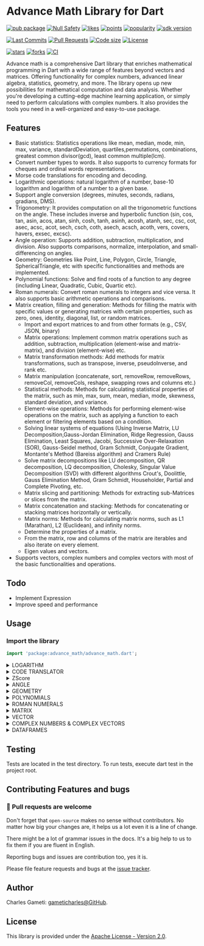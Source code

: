 # Advance Math Library for Dart

[![pub package](https://img.shields.io/pub/v/advance_math.svg?logo=dart&logoColor=00b9fc)](https://pub.dartlang.org/packages/advance_math)
[![Null Safety](https://img.shields.io/badge/null-safety-brightgreen)](https://dart.dev/null-safety)
[![likes](https://img.shields.io/pub/likes/advance_math)](https://pub.dartlang.org/packages/advance_math/score)
[![points](https://img.shields.io/pub/points/advance_math)](https://pub.dartlang.org/packages/advance_math/score)
[![popularity](https://img.shields.io/pub/popularity/advance_math)](https://pub.dartlang.org/packages/advance_math/score)
[![sdk version](https://badgen.net/pub/sdk-version/advance_math)](https://pub.dartlang.org/packages/advance_math)

[![Last Commits](https://img.shields.io/github/last-commit/gameticharles/advance_math?ogo=github&logoColor=white)](https://github.com/gameticharles/advance_math/commits/master)
[![Pull Requests](https://img.shields.io/github/issues-pr/gameticharles/advance_math?ogo=github&logoColor=white)](https://github.com/gameticharles/advance_math/pulls)
[![Code size](https://img.shields.io/github/languages/code-size/gameticharles/advance_math?ogo=github&logoColor=white)](https://github.com/gameticharles/advance_math)
[![License](https://img.shields.io/github/license/gameticharles/advance_math?ogo=github&logoColor=white)](https://github.com/gameticharles/advance_math/blob/main/LICENSE)

[![stars](https://img.shields.io/github/stars/gameticharles/advance_math)](https://github.com/gameticharles/advance_math/stargazers)
[![forks](https://img.shields.io/github/forks/gameticharles/advance_math)](https://github.com/gameticharles/advance_math/network/members)
[![CI](https://img.shields.io/github/workflow/status/gameticharles/advance_math/Dart%20CI/master?logo=github-actions&logoColor=white)](https://github.com/gameticharles/matrix/actions)

Advance math is a comprehensive Dart library that enriches mathematical programming in Dart with a wide range of features beyond vectors and matrices. Offering functionality for complex numbers, advanced linear algebra, statistics, geometry, and more. The library opens up new possibilities for mathematical computation and data analysis. Whether you're developing a cutting-edge machine learning application, or simply need to perform calculations with complex numbers. It also provides the tools you need in a well-organized and easy-to-use package.

## Features

- Basic statistics: Statistics operations like mean, median, mode, min, max, variance, standardDeviation, quartiles,permutations, combinations, greatest common divisor(gcd), least common multiple(lcm).
- Convert number types to words. It also supports to currency formats for cheques and ordinal words representations.
- Morse code translations for encoding and decoding.
- Logarithmic operations: natural logarithm of a number, base-10 logarithm and logarithm of a number to a given base.
- Support angle conversion (degrees, minutes, seconds, radians, gradians, DMS).
- Trigonometry: It provides computation on all the trigonometric functions on the angle. These includes inverse and hyperbolic function (sin, cos, tan, asin, acos, atan, sinh, cosh, tanh, asinh, acosh, atanh, sec, csc, cot, asec, acsc, acot, sech, csch, coth, asech, acsch, acoth, vers, covers, havers, exsec, excsc).
- Angle operation: Supports addition, subtraction, multiplication, and division. Also supports comparisons, normalize, interpolation, and small-differencing on angles.
- Geometry: Geometries like Point, Line, Polygon, Circle, Triangle, SphericalTriangle, etc with specific functionalities and methods are implemented.
- Polynomial functions: Solve and find roots of a function to any degree (including Linear, Quadratic, Cubic, Quartic etc).
- Roman numerals: Convert roman numerals to integers and vice versa. It also supports basic arithmetic operations and comparisons.
- Matrix creation, filling and generation: Methods for filling the matrix with specific values or generating matrices with certain properties, such as zero, ones, identity, diagonal, list, or random matrices.
    - Import and export matrices to and from other formats (e.g., CSV, JSON, binary)
    - Matrix operations: Implement common matrix operations such as addition, subtraction, multiplication (element-wise and matrix-matrix), and division (element-wise) etc.
    - Matrix transformation methods: Add methods for matrix transformations, such as transpose, inverse, pseudoInverse, and rank etc.
    - Matrix manipulation (concatenate, sort, removeRow, removeRows, removeCol, removeCols, reshape, swapping rows and columns etc.)
    - Statistical methods: Methods for calculating statistical properties of the matrix, such as min, max, sum, mean, median, mode, skewness, standard deviation, and variance.
    - Element-wise operations: Methods for performing element-wise operations on the matrix, such as applying a function to each element or filtering elements based on a condition.
    - Solving linear systems of equations (Using Inverse Matrix, LU Decomposition,Gauss-Jordan Elimination, Ridge Regression, Gauss Elimination, Least Squares, Jacobi, Successive Over-Relaxation (SOR), Gauss-Seidel method, Gram Schmidt, Conjugate Gradient, Montante's Method (Bareiss algorithm) and Cramers Rule)
    - Solve matrix decompositions like LU decomposition, QR decomposition, LQ decomposition, Cholesky, Singular Value Decomposition (SVD)  with different algorithms Crout's, Doolittle, Gauss Elimination Method, Gram Schmidt, Householder, Partial and Complete Pivoting, etc.
    - Matrix slicing and partitioning: Methods for extracting sub-Matrices or slices from the matrix.
    - Matrix concatenation and stacking: Methods for concatenating or stacking matrices horizontally or vertically.
    - Matrix norms: Methods for calculating matrix norms, such as L1 (Marathan), L2 (Euclidean), and infinity norms.
    - Determine the properties of a matrix.
    - From the matrix, row and columns of the matrix are iterables and also iterate on every element.
    - Eigen values and vectors.
- Supports vectors, complex numbers and complex vectors with most of the basic functionalities and operations.

## Todo

- Implement Expression
- Improve speed and performance

## Usage

### Import the library

```dart
import 'package:advance_math/advance_math.dart';
```

<details>
<summary>LOGARITHM</summary>

# Logarithm

Base-10 logarithm of a number is also implemented.

```dart
print(log10(100));  // Output: 2.0
```

Compute the natural logarithm of of a number using the function below. It also supports computes logarithm to any base.

```dart
// Natural log of `e`
print(log(math.e));  // Output: 1.0

//log to any base. Example log to base 10 on 100
print(log(100, 10)); // prints: 2.0
```

Compute the logarithm of a number to a given base.

```dart
print(logBase(10, 100));  // Output: 2.0
print(logBase(2, 8));  // Output: 3.0
print(logBase(2, 32));  // Output: 5.0
```

</details>

<details>
<summary>CODE TRANSLATOR</summary>

# Morse Code

This library provides a class, `MorseCode`, for encoding and decoding messages using the Morse code system. It offers custom delimiters for characters, words, and new lines in Morse code. The class also includes a rate limiter to prevent abuse of the encode/decode functions and optional logging for debugging purposes.

```dart
main(){
  // Create an instance of morse code translator
  var translator = MorseCode();

  // Convert words to morse code
  var encoded = translator.encode('SOS');
  print('Encoded: $encoded'); // Encoded: ... --- ...
  print('');

  // Convert the morse code to words
  var decoded = translator.decode(encoded);
  print('Decoded: $decoded'); // Decoded: SOS
}
```

## Rate Limiting and Logging

The `MorseCodeTranslator` class includes a rate limiter to prevent abuse of the encode/decode functions. You can enable or disable logging by setting the `loggingEnabled` flag to `true` or `false`. When logging is enabled, informational messages will be logged to the console.

## Caching

To improve efficiency, the translator caches previously decoded Morse code strings. This allows for faster decoding of repeated messages without having to recompute them.

```dart
void main() {
  // Create an instance of rate limiter
  var rateLimiter = RateLimiter(
    maxRequests: 10,
    interval: Duration(seconds: 10),
  );

  // An instance of morse code translator with logging enabled and rate limiter parsed
  var translator = MorseCode(
    loggingEnabled: true,
    rateLimiter: rateLimiter,
  );

  encoded = translator.encode('Enable logging for debugging');
  print('Encoded: $encoded');

  decoded = translator.decode(encoded);
  print('Decoded: $decoded');

  print('');
  print('Decoded directly');
  String decodingValue =
      ".... .. / - .... . .-. . / .... --- .-- / .- .-. . / -.-- --- ..- ..--..";
  decoded = translator.decode(decodingValue);
  print('Decoded: $decoded');
}

// Encoding input: Enable logging for debugging
// Encoded: . -. .- -... .-.. . / .-.. --- --. --. .. -. --. / ..-. --- .-. / -.. . -... ..- --. --. .. -. --.
// Decoded: ENABLE LOGGING FOR DEBUGGING
// 
// Decoded directly
// Decoded: HI THERE HOW ARE YOU?
```


# NumOrWords

NumOrWords (Numbers or Words) is a Dart class designed to convert numerical values into their word representations and vice-versa. It is highly customizable, catering to multiple languages, currency representations, and more.

## Features

- **Basic Number Conversion**: Convert any number into its word representation.
- **Currency Representation**: Represent numbers in their currency form (e.g., Dollars, Euros).
- **Decimal Precision**: Define the precision for decimal numbers.
- **Ordinal Numbers**: Convert numbers into their ordinal form (e.g., 1st, 2nd, 3rd).
- **Multiple Languages Support**: Easily extendable for multiple languages.
- **Number Extension**: Conveniently use the Dart extension on numbers for quick conversion.

## Basic Usage

To begin, instantiate the `NumOrWords` class by providing language configurations.

```dart
var converter = NumOrWords(languages: {'en': englishConfig});
```

### Converting a Number to Words

Simply call the `convert` method on the converter instance.

```dart
print(converter.toWords(45.6743));  // Forty-Five Point Six Seven Four Three
```

### Defining Decimal Precision

You can also specify the precision for decimal numbers.

```dart
print(converter.toWords(45.6743, decimalPlaces: 10));  // Forty-Five Point Six Seven Four Three
```

### Currency Representation

To represent numbers in their currency form, specify the currency.

```dart
print(converter.convert(45.6743, currency: usd));  // Forty-Five Dollars And Sixty-Seven Cents Only
```

## Using the Number Extension

For convenience, the package also provides an extension on the number type.

```dart
print(45.67.toWords(currency: usd));  // Forty-Five Dollars And Sixty-Seven Cents Only
```

## Advanced Number Conversions

The package can handle a variety of number forms and scenarios.

```dart
print(converter.toWords(0));  // Zero
print(converter.toWords(1));  // One
print(converter.toWords(10));  // Ten
print(converter.toWords(100));  // One Hundred
print(converter.toWords(101));  // One Hundred And One
print(converter.toWords(111));  // One Hundred And Eleven
```

### Ordinal Numbers

To convert numbers into their ordinal form, use the `useOrdinal` parameter.

```dart
print(converter.toWords(111, useOrdinal: true));  // One Hundred And Eleventh
print(converter.toWords(13, useOrdinal: true));  // Thirteenth
print(converter.toWords(21, useOrdinal: true));  // Twenty-First
print(converter.toWords(30, useOrdinal: true));  // Thirtieth
print(converter.toWords(40, useOrdinal: true));  // Fortieth
```

### Words to Numver

The supports only French and English for the mean time. You can convert number to either English or French and back to number with losing precision.

```dart
  void displayConversion(NumOrWords converter, num value,
      {String lang = 'en',
      int decimalPlaces = 2,
      bool useOrdinal = false,
      bool isFeminine = false,
      Currency? currency}) {
    var result = converter.toWords(value,
        lang: lang,
        decimalPlaces: decimalPlaces,
        useOrdinal: useOrdinal,
        isFeminine: isFeminine,
        currency: currency);
    print(result);
    print(converter.toNum(result, lang: lang, currency: currency));
    print('---');
  }

  var converter = NumOrWords();

  print('--- French ---');
  displayConversion(converter, 301, lang: 'fr', useOrdinal: true);
  displayConversion(converter, 123, lang: 'fr', decimalPlaces: 10);
  displayConversion(converter, 6743, lang: 'fr', decimalPlaces: 10);
  displayConversion(converter, 123.6743, lang: 'fr', decimalPlaces: 10);
  displayConversion(converter, 123.6743, lang: 'fr', currency: cefaCurrency);
  displayConversion(converter, 84656789, lang: 'fr');
  displayConversion(converter, 9181601, lang: 'fr');
  displayConversion(converter, 8666529123484656789, lang: 'fr');

  print('\n--- English ---');
  displayConversion(converter, 301, lang: 'en', useOrdinal: true);
  displayConversion(converter, 123, lang: 'en', decimalPlaces: 10);
  displayConversion(converter, 6743, lang: 'en', decimalPlaces: 10);
  displayConversion(converter, 123.6743, lang: 'en', decimalPlaces: 10);
  displayConversion(converter, 123.6743, lang: 'en', currency: usdCurrency);
  displayConversion(converter, 9181601, lang: 'en');
  displayConversion(converter, 8666529123484656789, lang: 'en');


// --- French ---
// Trois Cents-et-Un
// 301
// ---
// Cent et Vingt-et-Trois
// 123
// ---
// Six Mille Sept Cents et Quarante-et-Trois
// 6743
// ---
// Cent et Vingt-et-Trois Point Six Mille Sept Cents et Quarante-et-Trois
// 123.6743
// ---
// Cent et Vingt-et-Trois Francs et Soixante-et-Sept Centimes Seulement
// 123.67
// ---
// Quatre-Vingt-et-Quatre Million Six Cents et Cinquante-et-Six Mille Sept Cents et Quatre-Vingt-et-Neuf
// 84656789
// ---
// Neuf Million Cent et Quatre-Vingt-et-Un Mille Six Cents et Un
// 9181601
// ---
// Huit Trillion Six Cents et Soixante-et-Six Billiard Cinq Cents et Vingt-et-Neuf Billion Cent et Vingt-et-Trois Milliard Quatre Cents et Quatre-Vingt-et-Quatre Million Six Cents et Cinquante-et-Six Mille Sept Cents et Quatre-Vingt-et-Neuf
// 8666529123484656789
// ---
//
// --- English ---
// Three Hundred And First
// 301
// ---
// One Hundred And Twenty-Three
// 123
// ---
// Six Thousand Seven Hundred And Forty-Three
// 6743
// ---
// One Hundred And Twenty-Three Point Six Thousand Seven Hundred And Forty-Three
// 123.6743
// ---
// One Hundred And Twenty-Three Dollars And Sixty-Seven Cents Only
// 123.67
// ---
// Nine Million One Hundred And Eighty-One Thousand Six Hundred And One
// 9181601
// ---
// Eight Quintillion Six Hundred And Sixty-Six Quadrillion Five Hundred And Twenty-Nine Trillion One Hundred And Twenty-Three Billion Four Hundred And Eighty-Four Million Six Hundred And Fifty-Six Thousand Seven Hundred And Eighty-Nine
// 8666529123484656789
// ---
```

## LanguageConfig and Currency Configurations

The `LanguageConfig` and `Currency` classes are central to the NumOrWords package. They allow for deep customization and extensibility to cater to different languages and currency formats.

### Currency Configuration

For currency representation, you can define the singular and plural forms of both main and fractional units using the `Currency` class.

These configurations (`Currency` and `LanguageConfig`) form the backbone of the NumOrWords package. By leveraging their flexibility, users can accurately convert numbers to word representations for a vast range of languages and currency formats. Whether you're targeting a single language or a global audience, NumOrWords ensures precision and extensibility.

**Example:**

```dart
final Currency usd = Currency.inUnits(
  1.0,
  CurrencyUnits(
    'United States Dollars',
    '\$',
    'USD',
    null,
    1.0,
    false,
  mainUnitSingular: 'Dollar',
  mainUnitPlural: 'Dollars',
  fractionalUnitSingular: 'Cent',
  fractionalUnitPlural: 'Cents',
  ),
);

```

In the above example, the `Currency` configuration is set for US Dollars, with "Dollar" as the singular form, "Dollars" as the plural, "Cent" as the fractional singular, and "Cents" as the fractional plural.

### LanguageConfig

The `LanguageConfig` class provides a comprehensive configuration for number-word conversion in a specific language. It defines the word representations for different number sections, such as ones, tens, hundreds, magnitudes, etc., and also handles special conditions like ordinals.

**Example:**

```dart
/// An English configuration for conversion
final LanguageConfig englishConfig = LanguageConfig(
  ones: {
    '0': "Zero",
    '1': "One",
    '2': "Two",
    '3': "Three",
    '4': "Four",
    '5': "Five",
    '6': "Six",
    '7': "Seven",
    '8': "Eight",
    '9': "Nine"
  },
  teens: {
    '10': "Ten",
    '11': "Eleven",
    '12': "Twelve",
    '13': "Thirteen",
    '14': "Fourteen",
    '15': "Fifteen",
    '16': "Sixteen",
    '17': "Seventeen",
    '18': "Eighteen",
    '19': "Nineteen"
  },
  tens: {
    '2': "Twenty",
    '3': "Thirty",
    '4': "Forty",
    '5': "Fifty",
    '6': "Sixty",
    '7': "Seventy",
    '8': "Eighty",
    '9': "Ninety"
  },
  hundreds: {
    '1': "One Hundred",
    '2': "Two Hundred",
    '3': "Three Hundred",
    '4': "Four Hundred",
    '5': "Five Hundred",
    '6': "Six Hundred",
    '7': "Seven Hundred",
    '8': "Eight Hundred",
    '9': "Nine Hundred"
  },
  magnitudes: [
    "",
    "Thousand",
    "Million",
    "Billion",
    "Trillion",
    "Quadrillion",
    "Quintillion",
    "Sextillion",
    "Septillion",
    "Octillion",
    "Nonillion",
    "Decillion",
    "Undecillion",
    "Duodecillion",
    "Tredecillion",
    "Quattuordecillion",
    "Quindecillion",
    "Sexdecillion",
    "Septendecillion",
    "Octodecillion",
    "Novemdecillion",
    "Vigintillion"
  ],
  fractionalSeparator: 'Point',
  negativeTerm: 'Negative',
  currencySuffix: 'Only',
  tensDelimiter: "-",
  ordinalSuffixes: {1: "st", 2: "nd", 3: "rd", -1: "th"},
  ordinalFunction: (value, {bool isFeminine = false}) {
    // Helper function to get the ordinal for numbers from 1 to 19
    String simpleOrdinal(int num) {
      if (num == 1) return 'First';
      if (num == 2) return 'Second';
      if (num == 3) return 'Third';
      if (num == 4) return 'Fourth';
      if (num == 5) return 'Fifth';
      if (num == 6) return 'Sixth';
      if (num == 7) return 'Seventh';
      if (num == 8) return 'Eighth';
      if (num == 9) return 'Ninth';
      if (num == 12) return 'Twelfth';

      return "${englishConfig.convertChunk(num)}${englishConfig.ordinalSuffixes[-1]!}";
    }

    String twoDigitOrdinal(int num) {
      if (num >= 10 && num < 20) {
        // Special cases for 11th to 19th
        return englishConfig.teens["$num"]! +
            englishConfig.ordinalSuffixes[-1]!;
      }
      if (num >= 20) {
        int tensPart = num ~/ 10;
        int onesPart = num % 10;
        var v = englishConfig.tens["$tensPart"]!;
        if (onesPart == 0) {
          return "${v.substring(0, v.length - 1)}ieth";
        } else {
          return "$v-${simpleOrdinal(onesPart)}";
        }
      }
      return simpleOrdinal(num);
    }

    if (value < 100) {
      return twoDigitOrdinal(value);
    }

    String cardinal = englishConfig.convertChunk(value);
    List<String> parts = cardinal.split(' ');

    // For numbers above 99, replace only the last part with its ordinal
    String lastPartOrdinal = twoDigitOrdinal(value % 100);
    parts[parts.length - 1] = lastPartOrdinal;

    return parts.join(' ');
  },
  reverseOrdinalFunction: (value) {
    value = value.replaceFirst('First', 'One');
    value = value.replaceFirst('Second', 'Two');
    value = value.replaceFirst('Third', 'Three');
    value = value.replaceFirst('Fourth', 'Four');
    value = value.replaceFirst('Fifth', 'Five');
    value = value.replaceFirst('Sixth', 'Six');
    value = value.replaceFirst('Seventh', 'Seven');
    value = value.replaceFirst('Eighth', 'Eight');
    value = value.replaceFirst('Ninth', 'Nine');
    value = value.replaceFirst('Twelfth', 'Twelve');

    // Split the input into words
    List<String> words = value.split(RegExp(r'[\s\-]'));

    if (words.last.endsWith('ieth')) {
      value = value.replaceFirst(
          words.last, '${words.last.substring(0, words.last.length - 4)}y');
    } else if (words.last.endsWith('th')) {
      value = value.replaceFirst(
          words.last, words.last.substring(0, words.last.length - 2));
    }

    return value;
  },
  chunkConversionRule: (num currentValue, String word, LanguageConfig config) {
    if (word == "Hundred") {
      return currentValue == 0 ? 100 : currentValue * 100;
    } else if (config.magnitudes.contains(word)) {
      num magnitudeValue = pow(10, config.magnitudes.indexOf(word) * 3);
      return currentValue * magnitudeValue;
    }

    return 0; // Default case, can be adjusted as needed
  },
  defaultConjunction: "And",
  unitsBeforeTens: false,
);

```

In the provided example, the `LanguageConfig` is set for English. It specifies the words for ones, tens, hundreds, etc., and also handles the logic for ordinals. The configuration also includes details like the word for negative numbers (`Negative`), currency suffix (`Only`), and the delimiter used between tens and ones (`-`).

### Extending for Multiple Languages

To support multiple languages, simply extend the `LanguageConfig` for each language and provide it to the `NumOrWords` class.

## Conclusion

NumOrWords offers a comprehensive solution for converting numbers into words, supporting a wide range of use-cases and customization. Whether you need simple word representation or complex multi-language support with currency, NumOrWords has got you covered.

</details>


<details>
<summary>ZScore</summary>

# ZScore

Computes Z-scores based on a given confidence level.
The class provides functionalities to compute Z-scores, which are used in statistical hypothesis testing.

The Z-score represents how many standard deviations an element is from the mean.

```dart
var confidenceLevels = [
    10,
    20,
    30,
    40,
    50,
    60,
    70,
    80,
    85,
    90,
    95,
    99.0,
    99.999,
    99.99999,
    99.9999999
  ];
  for (var cl in confidenceLevels) {
    double zScore = ZScore.computeZScore(cl);
    print("Z-score for $cl% confidence level is $zScore");
  }

// Z-score for 10% confidence level is 0.12538099310291884
// Z-score for 20% confidence level is 0.25293326782658254
// Z-score for 30% confidence level is 0.3848770849965131
// Z-score for 40% confidence level is 0.5240018703826799
// Z-score for 50% confidence level is 0.6741891400433162
// Z-score for 60% confidence level is 0.8414567173547839
// Z-score for 70% confidence level is 1.0364314851895606
// Z-score for 80% confidence level is 1.281728756502709
// Z-score for 85% confidence level is 1.4398004696260025
// Z-score for 90% confidence level is 1.645211440143815
// Z-score for 95% confidence level is 1.9603949169253396
// Z-score for 99.0% confidence level is 2.5762360813095704
// Z-score for 99.999% confidence level is 4.417087697546128
// Z-score for 99.99999% confidence level is 5.326446072058037
// Z-score for 99.9999999% confidence level is 6.109029815669355
```

Compute the confidence level using the Z-Scroe value

```dart
print(ZScore.computeConfidenceLevel(1.9603949169253396)); // 95.00503548449109
print(ZScore.computeConfidenceLevel(5.326446072058037)); // 99.99998998470075
```

Confidence interval around a sample mean, you generally need the sample mean (x), the sample size (n), and the standard deviation (σ) or the standard error of the sample mean (SE). The Z-score corresponding to the desired confidence level is also required.

```dart
var interval = ZScore.computeConfidenceInterval(50, 100, 10, 95);
print("Confidence Interval: (${interval.lower}, ${interval.upper})");
// Output: Confidence Interval: (48.040605084588995, 51.959394915411005)
```

Compute the Probability Density Function (PDF) and Cumulative Density Function (CDF) for a standard normal distribution to the ZScore class.

```dart
print(ZScore.computeCDF(0)); // 0.49999998499999976
print(ZScore.computePDF(0)); // 0.3989422804014327
```

other computational functions includes:

```dart
// Compute p-value from a given Z-score.
print(ZScore.computePValue(1.96)); // 0.025

// Convert Z-score to T-score.
print(ZScore.convertZToT(1.96)); // 69.6

// Compute the percentile from a given Z-score.
print(ZScore.computePercentile(1.96)); // 97.5

// Compute Z-score from a raw score.
print(ZScore.computeZScoreFromRawScore(110, 100, 15)); // 0.6666666666666666
```

</details>

<details>
<summary>ANGLE</summary>

# Angle Class

The `Angle` class is part of the `advanced_math` library. It's designed to make working with angles straightforward in a variety of units, including degrees, radians, gradians, and DMS (Degrees, Minutes, Seconds).

## Features

1. Create an Angle object with any of the four units. The class will automatically convert it to all other units and store them as properties:

```dart
var angleDeg = Angle.degrees(45);
var angleRad = Angle.radians(math.pi / 4);
var angleGrad = Angle.gradians(50);
var angleDMS = Angle.dms([45, 0, 0]);
```

2. Get the smallest difference between two angles:

```dart
num diff = angleDeg.smallestDifference(angleRad);
```

3. Interpolate between two angles:

```dart
Angle interpolated = angleDeg.interpolate(angleRad, 0.5);
```

4. Convert an angle from one unit to another:

```dart
double rad = Angle.convert(180, AngleType.degrees, AngleType.radians);  // Converts 180 degrees to radians
print(rad);  // Outputs: 3.141592653589793

double grad = Angle.convert(1, AngleType.radians, AngleType.gradians);  // Converts 1 radian to gradians
print(grad);  // Outputs: 63.661977236758134
```

5. Convert degrees to gradians, radians, minutes or seconds, and vice versa:

```dart
double minutes = degrees2Minutes(1);  // Output: 60.0
double degreesFromMinutes = minutes2Degrees(60);  // Output: 1.0
double seconds = degrees2Seconds(1);  // Output: 3600.0
double degreesFromSeconds = seconds2Degrees(3600);  // Output: 1.0
```

6. Perform all the possible trignometry functions on the angle:

```dart
var angle = Angle.degrees(45);
var t1 = angle.sin();
var t2 = angle.cos();
var t3 = angle.tan();
var t4 = angle.tanh();
var t5 = angle.atanh();
```

These features provide an easy-to-use interface for handling various angle calculations, especially for applications that require geometric computations or work with geospatial data. The `Angle` class is an essential part of the `advanced_math` library and can be useful for anyone who needs advanced mathematical operations in Dart.

</details>

<details>
<summary>GEOMETRY</summary>

# Geometry Library

This library provides a suite of classes and functions to work with geometric objects and perform geometric calculations.

## Usage

### Point

A `Point` represents a point in a 2D space.

```dart
Point p1 = Point(3, 4); // 2D point
print(p1.x); // prints: 3
print(p1.y); // prints: 4

var p2 = Point(1, 2, 3);  // 3D point
print(p2.is3DPoint) // true

var p = Point.fromPolarCoordinates(5, radians(53.13));
print(p); // Output: Point(3.0000000000000004, 3.9999999999999996)

var p = Point.fromSphericalCoordinates(5, radians(53.13), radians(30));
print(p); // Output: Point(1.50, 1.999997320371271, 4.330127018922194)

```

A `Point3D` represents a point in a 3D space.

```dart
Point3D p1 = Point3D(3, 4, 2); // 3D point
print(p1.x); // prints: 3
print(p1.y); // prints: 4

```

Compute Distances
Example 1:

```dart
var p1 = Point(3, 4);
var p2 = Point(6, 8);
print(p1.distanceTo(p2)); // Output: 5.0

var point1 = Point(2, 3);
var point2 = Point(5, 11);
print(point1.slopeTo(point2)); // Output: 2.6666666666666665
```

Example 2:

```dart
var point1 = Point(1, 2, 3);
var point2 = Point(4, 5, 6);
print(point1.distanceTo(point2)); // Output: 5.196152422706632
print(point1.midpointTo(point2)); // Output: Point(2.5, 3.5, 4.5)
```

Arithmetics of points

```dart
var point1 = Point(2, 2);
var point2 = Point(1, 1);
print(point1 - point2); // Output: Point(1.0, 1.0)
print(point1 + point2); // Output: Point(3.0, 3.0)
print(point1 * 2); // Output: Point(4.0, 4.0)
print(point1 / 2); // Output: Point(1.0, 1.0)
```

Others include: bearingTo, distanceToLine, isCollinear etc

```dart
var point = Point(2, 0);
var origin = Point(1, 0);
Angle angle = Angle.radians(math.pi / 2)
var rotated = point.rotateBy(angle, origin)
print(rotated); // Output: Point(1, 1)

var point = Point(1, 2, 3);
print(point.move(1, -1, 2)); // Output: Point(2, 1, 5)
print(point.scale(2)); // Output: Point(2, 4, 6)
print(point.reflect(Point(0, 0, 0))); // Output: Point(-1, -2, -3)
```

### Line

A `Line` represents a line in a 2D space, defined by two points.

```dart
var line1 = Line(p1: Point(1, 1), p2: Point(2, 2));
print(line1); // Output: Line(Point(1.0, 1.0), Point(2.0, 2.0))

var line2 = Line(gradient: 1, intercept: 0);
print(line2); // Output: Line(Point(0.0, 0.0), Point(1.0, 1.0))

var line3 = Line(gradient: 2.0, intercept: 2.0, x: 3.0);
print(line3); // Output: Line(Point(3.0, 8.0), Point(4.0, 10.0))

var line4 = Line(y: 1.0, gradient: 2.0, intercept: 3.0);
print(line4); // Output: Line(Point(-1.0, 1.0), Point(0.0, 3.0))

var line5 = Line(y: 1.0, gradient: -0.5, intercept: 7.0);
print(line5); // Output: Line(Point(-12.0, 1.0), Point(-11.0, 5.5))

var line6 = Line(y: 1.0, gradient: 2.0, x: 1.0);
print(line6); // Output: Line(Point(1.0, 1.0), Point(2.0, 3.0))
```

### Plane

A class that represents a plane in a three-dimensional space.
Each instance of this class is defined by a [Point] and a normal [Vector].

```dart
var point = Point(1, 2, 3);
var normal = Vector(1, 0, 0);
var plane = Plane(point, normal);
print(plane);  // Output: Plane(point: Point(1, 2, 3), normal: Vector(1, 0, 0))
var pivot = Point(2, 3, 4);
var perpendicularLine = plane.perpendicularLine(pivot);
print(perpendicularLine);  // Output: Plane(Point(2, 3, 4), Vector(1, 0, 0))
var otherPoint = Point(1, 3, 4);
var newPlane = plane.parallelThroughPoint(otherPoint);
print(newPlane);  // Output: Plane(point: Point(1, 3, 4), normal: Vector(1, 0, 0))
```

### Circle

A `Circle` is represented by a center point and a radius.

```dart
var center = Point(0, 0);
var circle = Circle(center, 5);
print(circle.area()); // Output: 78.53981633974483
print(circle.circumference()); // Output: 31.41592653589793
print(circle.isPointInside(Point(3, 4))); // Output: true
```

### Polygon

A `Polygon` is represented by a list of points. The points should be ordered either clockwise or counter-clockwise.

```dart
Point p1 = Point(0, 0);
Point p2 = Point(1, 0);
Point p3 = Point(0, 1);
Polygon triangle = Polygon([p1, p2, p3]);
print(triangle.area); // prints: 0.5
```

Other things you could do with polygon are area with different methods, compute lengths, scale, perimeter etc.

```dart
var vertices = [
  Point(1613.26, 2418.11),
  Point(1806.71, 2523.16),
  Point(1942.17, 2366.84),
  Point(1901.89, 2203.18),
  Point(1652.08, 2259.26)
];

var polygon = Polygon(vertices: vertices);
print(polygon);
print('');

print('Area:');
print("Shoelace formula: ${polygon.shoelace()}");
print("Triangulation: ${polygon.triangulation()}");
print("Trapezoidal rule: ${polygon.trapezoidal()}");
print("Monte Carlo method (10,000 points): ${polygon.monteCarlo()}");
print("Green's theorem: ${polygon.greensTheorem()}");

print("\nCentroid: ${polygon.centroid()}");
print("Moment of inertia: ${polygon.momentOfInertia()}");

print("\nAngle Between Side 1 and 2: ${polygon.angleBetweenSides(0, 1)}");
print("Length of side 1: ${polygon.sideLengthIrregular(0)}");
print("Length of side 2: ${polygon.sideLengthIrregular(1)}");

print(
    "\nIs Point(1806.71, 2523.16) inside: ${polygon.isPointInsidePolygon(Point(1806.71, 2400.16))}");
print("Is convex: ${polygon.isConvex()}");

print("\nBounding box: ${polygon.boundingBox()}");

print("\nOriginal: ${polygon.vertices}");
polygon.scale(2.5);
print("\nScaled by 2.5: ${polygon.vertices}");

polygon.scale(1 / 2.5);
print("\nUnScale by 1/2.5: ${polygon.vertices}");

polygon.translate(1.0, 1.0);
print("\nTranslated by (1.0, 1.0): ${polygon.vertices}");

print(
    "\nNearest point on the polygon to (1920.17, 2200.18): ${polygon.nearestPointOnPolygon(Point(1920.17, 2200.18))}");

printLine('Regular Polygon');

var regPolygon = RegularPolygon(numSides: 5, sideLength: 4);

print("Area: ${regPolygon.areaPolygon()}");
print("Perimeter: ${regPolygon.perimeter()}");
print("Interior angle: ${regPolygon.interiorAngle()}");
print("Exterior angle: ${regPolygon.exteriorAngle()}\n\n");

var perimeter = regPolygon.perimeter();
var area = regPolygon.areaPolygon();
var circumradius = regPolygon.circumradius();
var inradius = regPolygon.inradius();

polygon = Polygon(numSides: regPolygon.numSides);

print(
    "Side length from perimeter: ${polygon.getSideLength(perimeter: perimeter)}");
print("Side length from area: ${polygon.getSideLength(area: area)}");
print(
    "Side length from circumradius: ${polygon.getSideLength(circumradius: circumradius)}");
print(
    "Side length from inradius: ${polygon.getSideLength(inradius: inradius)}");
```

Results:

```txt

Polygon( 
num_sides=5,
side_length=null,
vertices=[Point(1613.26, 2418.11), Point(1806.71, 2523.16), Point(1942.17, 2366.84), Point(1901.89, 2203.18), Point(1652.08, 2259.26)])

Area:
Shoelace formula: 68935.01805000007
Triangulation: 68935.01804999998
Trapezoidal rule: 68935.01805000001
Monte Carlo method (10,000 points): 69777.18425340003
Green's theorem: 68935.01805000007

Centroid: Point(1783.2220000000002, 2354.11)
Moment of inertia: 219478041763.1118

Angle Between Side 1 and 2: 1.313000433887411
Length of side 1: 220.13269861608467
Length of side 2: 206.84620857052207

Is Point(1806.71, 2523.16) inside: true
Is convex: true

Bounding box: [Point(1613.26, 2203.18), Point(1942.17, 2203.18), Point(1942.17, 2523.16), Point(1613.26, 2523.16)]

Original: [Point(1613.26, 2418.11), Point(1806.71, 2523.16), Point(1942.17, 2366.84), Point(1901.89, 2203.18), Point(1652.08, 2259.26)]

Scaled by 2.5: [Point(4033.15, 6045.275000000001), Point(4516.775, 6307.9), Point(4855.425, 5917.1), Point(4754.725, 5507.95), Point(4130.2, 5648.150000000001)]

UnScale by 1/2.5: [Point(1613.2600000000002, 2418.11), Point(1806.71, 2523.16), Point(1942.17, 2366.84), Point(1901.8900000000003, 2203.18), Point(1652.08, 2259.26)]

Translated by (1.0, 1.0): [Point(1614.2600000000002, 2419.11), Point(1807.71, 2524.16), Point(1943.17, 2367.84), Point(1902.8900000000003, 2204.18), Point(1653.08, 2260.26)]

Nearest point on the polygon to (1920.17, 2200.18): Point(1920.17, 2200.18)

--- --- --- --- --- --- --- --- --- --- Regular Polygon --- --- --- --- --- --- --- --- --- --- 

Area: 27.52763840942347
Perimeter: 20.0
Interior angle: 108.0
Exterior angle: 72.0


Side length from perimeter: 4.0
Side length from area: 4.0
Side length from circumradius: 4.0
Side length from inradius: 4.0
```

### Triangle

A `Triangle` is a special kind of polygon. It can be created by providing the lengths of its sides, or its coordinates.

```dart
Triangle triangle1 = Triangle(a: 3, b: 4, c: 5);
print(triangle1.area(AreaMethod.heron)); // prints: 6.0

Triangle triangle2 = Triangle(A: Point(0, 0), B: Point(3, 0), C: Point(0, 4));
print(triangle2.area(AreaMethod.coordinates)); // prints: 6.0
```

### SphericalTriangle

A `SphericalTriangle` is a triangle on the surface of a sphere. It can be created by providing the lengths of its sides and the radius of the sphere.

```dart
  var triangle = SphericalTriangle.fromAllSides( Angle(rad: pi / 2), Angle(rad: pi / 3), Angle(rad: pi / 4));

  // Angles
  print('AngleA: ${triangle.angleA} '); // AngleA: Angle: 35.26438968275524° or 0.6154797086703871 rad or [35, 15, 51.802857918852396]
  print('AngleB: ${triangle.angleB} '); // AngleB: Angle: 125.26438968275677° or 2.186276035465284 rad or [125, 15, 51.80285792437758]
  print('AngleC: ${triangle.angleC}'); // AngleC: Angle: 45.00000000000074° or 0.785398163397448 rad or [45, 0, 2.660272002685815e-9]

  // Sides
  print('SideA: ${triangle.sideA}'); // SideA: Angle: 90.00000000000152° or 1.5707963267948966 rad or [90, 0, 5.474021236295812e-9]
  print('SideB: ${triangle.sideB}'); // SideB: Angle: 60.00000000000101° or 1.0471975511965976 rad or [60, 0, 3.632294465205632e-9]
  print('SideC: ${triangle.sideC} '); // SideC: Angle: 45.00000000000076° or 0.7853981633974483 rad or [45, 0, 2.737010618147906e-9]

  print('Area: ${triangle.area} ≈ ${triangle.areaPercentage} % of unit sphere surface area'); // Area: 0.445561253943326 ≈ 3.545663800765179 % of unit sphere surface area
  print('Perimeter: ${triangle.perimeter} ≈ ${triangle.perimeterPercentage} % of unit sphere circumference'); // Perimeter: 3.4033920413889422 ≈ 54.166666666666664 % of unit sphere circumference
  print('isValidTriangle: ${triangle.isValidTriangle()}'); // isValidTriangle: true
```

</details>

<details>
<summary>POLYNOMIALS</summary>

# Polynomials

The Geometry Library provides comprehensive support for Polynomials. This includes polynomials of different degrees, from linear to quartic, as well as a general polynomial implementation using the Durand-Kerner method for degrees of 5 or higher.

## Usage

### Linear

Linear polynomials are of the form ax + b = 0.

```dart
Linear linear = Linear.num(a: 2, b: -3);
print(linear.roots()); // Output: [1.5]
```

### Quadratic

Quadratic polynomials are of the form ax² + bx + c = 0.

```dart
Quadratic quad = Quadratic.num(a: 2, b: -3, c: -2);
print(quad.roots()); // Output: [2.0, -0.5]
print(quad.vertex()); // Output: [0.75, -3.125]
```

### Cubic

Cubic polynomials are of the form ax³ + bx² + cx + d = 0.

```dart
Cubic cubic = Cubic.num(a: -1, b: 1, c: 1, d: 2);
print(cubic.roots()); // Output: [-1.0, -1.0, 2.0]
```

### Quartic

Quartic polynomials are of the form ax⁴ + bx³ + cx² + dx + e = 0.

```dart
Quartic quartic = Quartic.num(a: -1, b: -8, c: 0, d: 0, e: -1);
print(quartic.roots()); // Output: [1.0, -1.0, -1.0, -1.0]
```

### Durand-Kerner

This is a general polynomial implementation that uses the Durand-Kerner method to find the roots of a polynomial with a degree of 5 or higher.

```dart
DurandKerner dk = DurandKerner.num([1, 5, 1, 4, 0, 3, 2]);
print(dk.degree); // 6
print(dk); // x⁶ + 5x⁵ + x⁴ + 4x³ + 3x + 2
print(dk.roots()); 
// [-0.34289017575006814 + 0.9530107213799093i, -0.34289017581899034 - 0.9530107213040406i, 0.5696766117867249 + 0.6923844884012686i, -4.9651242864231895, 0.5696766117855657 - 0.6923844884824355i, -0.4884485856011231]
```

### Additional Features

Each of these polynomials can be differentiated, integrated, simplified, and evaluated.

```dart
Polynomial poly = Polynomial.fromList([3, -6, 12]);
print(poly); // 3x² - 6x + 12
print(poly.simplify()); // x² - 2x + 4
print(poly.roots()); // [1 + 1.7320508075688774i, 1 - 1.7320508075688774i]
print(poly.differentiate()); // 6x - 6
print(poly.integrate()); // x³ - 3x² + 12x
print(poly.evaluate(2)); // 12.0
```

```dart
Polynomial p = Polynomial.fromString("x^5 - x^4 - x + 1");
print(p.coefficients); // [1.0, -1.0, 0, 0, -1.0, 1.0]
print(p); // x⁵ - x⁴ - x + 1.0
print(p.evaluate(Complex(-19 / 8, 7.119033245839726e-16))); // -104.00619506835938
print(p.roots());
// [2.481185557213347e-11 - 0.9999999999737949i, -1.0000000000550548 + 3.5929979905099436e-11i, 1.0000004031257346 + 2.7703711854406305e-7i, 5.095265802549413e-11 + 1.0000000000706935i, 1.0000004031257346 + 2.7703711854406305e-7i]
print('');
```

</details>

<details>
<summary>ROMAN NUMERALS</summary>

# Roman Numerals

A Dart class designed to provide efficient conversions between Roman numerals and integers. This class also supports arithmetic operations directly on Roman numeral representations.

## Features

- Convert integers to Roman numerals and vice versa.
- Supports numbers up to 3,999 using standard Roman numerals.
- Supports numbers above 3,999 using parentheses notation.
- Provides arithmetic operations on Roman numerals.
- Caches recent conversions for performance.

## Usage

### Instantiation

```dart
RomanNumerals romanFive = RomanNumerals(5); 
print(romanFive) // V
print(RomanNumerals(69)); // LXIX
print(RomanNumerals(8785)); // (VIII)DCCLXXXV
```

### Conversion from Roman to Integer

```dart
RomanNumerals romanYear = RomanNumerals.fromRoman("MMXXIII");
print(romanYear.value);  // Outputs: 2023
print(RomanNumerals.fromRoman('(VIII)DCCLXXXV').value); // 8785
```

### Arithmetic Operations

```dart
RomanNumerals a = RomanNumerals.fromRoman('MMXXIII'); // 2023
RomanNumerals b = RomanNumerals.fromRoman('X'); // 10

print(a + b); // MMXXXIII
print(a - b); // MMXIII
print(a * b); // (XX)CCXXX
print(a / b); // CCII
print(a % b); // III

print(RomanNumerals.fromRoman('MXXII') - RomanNumerals.fromRoman('LXX') - RomanNumerals.fromRoman('LII')); // CM
print(RomanNumerals.fromRoman('(M)') - RomanNumerals.fromRoman('(CC)DXXV')); // (DCCXCIX)CDLXXV
print(RomanNumerals.fromRoman('(DCCXCIX)CDLXXV').value); // 799475
```

Also support shifting the bits of this integer to the left by [shiftAmount].

```dart
print(a << 1); // (IV)XLVI
print(RomanNumerals.fromRoman('(IV)XLVI').value);
print((a >> 1).value); // 1011
```

### Logical, Comparison Operations

```dart
RomanNumerals a = RomanNumerals.fromRoman('MMXXIII'); // 2023
RomanNumerals b = RomanNumerals.fromRoman('X'); // 10

print(a & b); // II (bitwise AND)
print(a | b); // MMXXXI (bitwise OR)
print(a ^ b); // MMXXIX (bitwise XOR)
print(a == b); // false
print(a > b); // true
print(a < b); // false
print(a >= b); // true
print(a <= b); // false
```

### Date to and from Roman numerals

```dart
  print(RomanNumerals.dateToRoman('August 22, 1989', format: 'MMMM d, y', sep: '・')); // Outputs: VIII・XXII・MCMLXXXIX
  print(RomanNumerals.dateToRoman('Dec-23, 2017', format: 'MMM-d, y')); // Outputs: XII • XXIII • MMXVII
  print(RomanNumerals.dateToRoman('Jul-21, 2016', format: 'MMM-d, y')); // Outputs: VII • XXI • MMXVI

  print(RomanNumerals.romanToDate('VIII・XXII・MCMLXXXIX', format: 'MMMM d, y', sep: '・')); // Outputs: August 22, 1989
```

</details>

<details>
<summary>MATRIX</summary>

# Matrix

## Create a Matrix

You can create a Matrix object in different ways:

Create a 2x2 Matrix from string

```dart
Matrix a = Matrix("1 2 3; 4 5 6; 7 8 9");
print(a);
// Output:
// Matrix: 3x3
// ┌ 1 2 3 ┐
// │ 4 5 6 │
// └ 7 8 9 ┘
```

Create a matrix from a list of lists

```dart
Matrix b = Matrix([[1, 2], [3, 4]]);
print(b);
// Output:
// Matrix: 2x2
// ┌ 1 2 ┐
// └ 3 4 ┘
```

Create a matrix from a list of diagonal objects

```dart
Matrix d = Matrix.fromDiagonal([1, 2, 3]);
print(d);
// Output:
// Matrix: 3x3
// ┌ 1 0 0 ┐
// │ 0 2 0 │
// └ 0 0 3 ┘
```

Create a matrix from a flattened array

```dart
final source = [1, 2, 3, 4, 5, 6, 7, 8, 9, 0];
final ma = Matrix.fromFlattenedList(source, 2, 6);
print(ma);
// Output:
// Matrix: 2x6
// ┌ 1 2 3 4 5 6 ┐
// └ 7 8 9 0 0 0 ┘
```

Create a matrix from list of columns

```dart
var col1 = ColumnMatrix([1, 2, 3]);
var col2 = ColumnMatrix([4, 5, 6]);
var col3 = ColumnMatrix([7, 8, 9]);
var matrix = Matrix.fromColumns([col1, col2, col3]);
print(matrix);
// Output:
// Matrix: 3x3
// ┌ 1 4 7 ┐
// | 2 5 8 |
// └ 3 6 9 ┘
```

Create a matrix from list of rows

```dart
var row1 = RowMatrix([1, 2, 3]);
var row2 = RowMatrix([4, 5, 6]);
var row3 = RowMatrix([7, 8, 9]);
var matrix = Matrix.fromRows([row1, row2, row3]);
print(matrix);
// Output:
// Matrix: 3x3
// ┌ 1 2 3 ┐
// | 4 5 6 |
// └ 7 8 9 ┘
```

Create a from a list of lists

```dart
Matrix c = [[1, '2', true],[3, '4', false]].toMatrix()
print(c);
// Output:
// Matrix: 2x3
// ┌ 1 2  true ┐
// └ 3 4 false ┘
```

Create a 2x2 matrix with all zeros

```dart
Matrix zeros = Matrix.zeros(2, 2);
print(zeros)
// Output:
// Matrix: 2x2
// ┌ 0 0 ┐
// └ 0 0 ┘
```

Create a 2x3 matrix with all ones

```dart
Matrix ones = Matrix.ones(2, 3);
print(ones)
// Output:
// Matrix: 2x3
// ┌ 1 1 1 ┐
// └ 1 1 1 ┘
```

Create a 2x2 identity matrix

```dart
Matrix identity = Matrix.eye(2);
print(identity)
// Output:
// Matrix: 2x2
// ┌ 1 0 ┐
// └ 0 1 ┘
```

Create a matrix that is filled with same object

```dart
Matrix e = Matrix.fill(2, 3, 7);
print(e);
// Output:
// Matrix: 2x3
// ┌ 7 7 7 ┐
// └ 7 7 7 ┘
```

Create a matrix from linspace and create a diagonal matrix

```dart
Matrix f = Matrix.linspace(0, 10, 3);
print(f);
// Output:
// Matrix: 1x3
// [ 0.0 5.0 10.0 ]
```

Create from a range or arrange at a step

```dart
var m = Matrix.range(6, start: 1, step: 2, isColumn: false);
print(m);
// Output:
// Matrix: 1x3
// [ 1  3  5 ]
```

Create a random matrix within arange of values

```dart
var randomMatrix = Matrix.random(3, 4, min: 1, max: 10, isDouble: true);
print(randomMatrix);
// Output:
// Matrix: 3x4
// ┌ 3  5  9  2 ┐
// │ 1  7  6  8 │
// └ 4  9  1  3 ┘
```

Create a specific random matrix from the  matrix factory

```dart
var randomMatrix = Matrix.factory
  .create(MatrixType.general, 5, 4, min: 0, max: 3, isDouble: true);
print('\n${randomMatrix.round(3)}');
```

Create a specific type of matrix from a random seed with range

```dart
randMat = Matrix.factory.create(MatrixType.general, 5, 4,
    min: 0, max: 3, seed: 12, isDouble: true);
print('\n${randMat.round(3)}');

// Output:
// Matrix: 5x4
// ┌ 1.949 1.388 2.833 1.723 ┐
// │ 0.121 1.954 2.386 2.407 │
// │ 2.758  2.81 1.026 0.737 │
// │ 1.951  0.37 0.075 0.069 │
// └ 2.274 1.932 2.659 0.196 ┘
```

```dart
var randomMatrix = Matrix.factory
    .create(MatrixType.sparse, 5, 5, min: 0, max: 2, seed: 12, isDouble: true);

print('\nProperties of the Matrix:\n${randomMatrix.round(3)}\n');
randomMatrix.matrixProperties().forEach((element) => print(' - $element'));

// Properties of the Matrix:
// Matrix: 5x5
// ┌ 0.0 1.149   0.0 0.0   0.0 ┐
// │ 0.0   0.0 0.925 0.0 1.302 │
// │ 0.0   0.0   0.0 0.0   0.0 │
// │ 0.0   0.0   0.0 0.0   0.0 │
// └ 0.0   0.0   0.0 0.0   0.0 ┘
//
//  - Square Matrix
//  - Upper Triangular Matrix
//  - Singular Matrix
//  - Vandermonde Matrix
//  - Nilpotent Matrix
//  - Sparse Matrix
```

## Check Matrix Properties

Easy much easier to query the properties of a matrix.

```dart
var A = Matrix([
    [4, 1, -1],
    [1, 4, -1],
    [-1, -1, 4]
  ]);
print(A);

print('Shape: ${A.shape}');
print('Max: ${A.max()}');
print('Column Max: ${A.max(axis: 0)}');
print('Row Max: ${A.max(axis: 1)}');
print('Min: ${A.min()}');
print('Column Min: ${A.min(axis: 0)}');
print('Row Min: ${A.min(axis: 1)}');
print('Sum: ${A.sum()}');
print('Absolute Sum: ${A.sum(absolute: true)}');
print('Column Sum: ${A.sum(axis: 0)}');
print('Row Sum: ${A.sum(axis: 1)}');
print('Diagonal Sum: ${A.sum(axis: 2)}');
print('Diagonal Sum TLBR: ${A.sum(axis: 3)}');
print('Diagonal Sum TRBL: ${A.sum(axis: 4)}');
print('Mean: ${A.mean()}');
print('Median: ${A.median()}');
print('Product: ${A.product()}');
print('Variance: ${A.variance()}');
print('Standard Deviation: ${A.standardDeviation()}');
print('Absolute Sum: ${A.sum(absolute: true)}');
print('Determinant: ${A.determinant()}');
print('Rank: ${A.rank()}');
print('Trace: ${A.trace()}');
print('Skewness: ${A.skewness()}');
print('Kurtosis: ${A.kurtosis()}');
print('Condition number: ${A.conditionNumber()}');
print('Decomposition Condition number: ${A.decomposition.conditionNumber()}');

print('Manhattan Norm(l1Norm): ${A.norm(Norm.manhattan)}');
print('Frobenius/Euclidean Norm(l2Norm): ${A.norm(Norm.frobenius)}');
print('Chebyshev/Infinity Norm: ${A.norm(Norm.chebyshev)}');
print('Spectral Norm: ${A.norm(Norm.spectral)}');
print('Trace/Nuclear Norm: ${A.norm(Norm.trace)}');
print('Nullity: ${A.nullity()}');

print('Normalize: ${A.normalize()}\n');
print('Frobenius/Euclidean Normalize: ${A.normalize(Norm.frobenius)}\n');
print('Row Echelon Form: ${A.rowEchelonForm()}\n');
print('Reduced Row Echelon Form: ${A.reducedRowEchelonForm()}\n');
print('Null Space: ${A.nullSpace()}\n');
print('Row Space: ${A.rowSpace()}\n');
print('Column Space: ${A.columnSpace()}\n');
print('Matrix Properties:');
A.matrixProperties().forEach((element) => print(' - $element'));

// Output:
// Matrix: 3x3
// ┌  4  1 -1 ┐
// │  1  4 -1 │
// └ -1 -1  4 ┘
//
// Shape: [3, 3]
// Max: 4
// Column Max: [4, 4, 4]
// Row Max: [4, 4, 4]
// Min: -1
// Column Min: [-1, -1, -1]
// Row Min: [-1, -1, -1]
// Sum: 10
// Absolute Sum: 18
// Column Sum: [4, 4, 2]
// Row Sum: [4, 4, 2]
// Diagonal Sum: 12
// Diagonal Sum TLBR: [-1, 0, 12, 0, -1]
// Diagonal Sum TRBL: [4, 2, 2, -2, 4]
// Mean: 1.1111111111111112
// Median: 1
// Product: 64
// Variance: 4.765432098765432
// Standard Deviation: 2.1829869671542776
// Absolute Sum: 18
// Determinant: 54.0
// Rank: 3
// Trace: 12
// Skewness: 0.3705316948061136
// Kurtosis: -1.58891513866144
// Condition number: 3.6742346141747673
// Decomposition Condition number: 1.9999999999999998
// Manhattan Norm(l1Norm): 6.0
// Frobenius/Euclidean Norm(l2Norm): 7.3484692283495345
// Chebyshev/Infinity Norm: 6.0
// Spectral Norm: 5.999999999999999
// Trace/Nuclear Norm: 12.0
// Nullity: 0
// Normalize: Matrix: 3x3
// ┌   1.0  0.25 -0.25 ┐
// │  0.25   1.0 -0.25 │
// └ -0.25 -0.25   1.0 ┘

// Frobenius/Euclidean Normalize: Matrix: 3x3
// ┌   0.5443310539518174  0.13608276348795434 -0.13608276348795434 ┐
// │  0.13608276348795434   0.5443310539518174 -0.13608276348795434 │
// └ -0.13608276348795434 -0.13608276348795434   0.5443310539518174 ┘

// Row Echelon Form: Matrix: 3x3
// ┌ 1.0 0.25 -0.25 ┐
// │ 0.0  1.0  -0.2 │
// └ 0.0  0.0   1.0 ┘

// Reduced Row Echelon Form: Matrix: 3x3
// ┌ 1.0 0.0 0.0 ┐
// │ 0.0 1.0 0.0 │
// └ 0.0 0.0 1.0 ┘

// Null Space: Matrix: 0x0
// [ ]

// Row Space: Matrix: 3x3
// ┌  4  1 -1 ┐
// │  1  4 -1 │
// └ -1 -1  4 ┘
// Column Space: Matrix: 3x3
// ┌  4  1 -1 ┐
// │  1  4 -1 │
// └ -1 -1  4 ┘

// Matrix Properties:
//  - Square Matrix
//  - Full Rank Matrix
//  - Symmetric Matrix
//  - Non-Singular Matrix
//  - Positive Definite Matrix
//  - Diagonally Dominant Matrix
//  - Strictly Diagonally Dominant Matrix
```

## Matrix Copy

Copy another original matrix

```dart
var a = Matrix();
a.copy(y); // Copy another matrix
```

Copy the elements of the another matrix and resize the current matrix

```dart
var matrixA = Matrix([[1, 2], [3, 4]]);
var matrixB = Matrix([[5, 6], [7, 8], [9, 10]]);
matrixA.copyFrom(matrixB, resize: true);
print(matrixA);
// Output:
// 5  6
// 7  8
// 9 10
```

Copy the elements of the another matrix but retain the current matrix size

```dart
var matrixA = Matrix([[1, 2, 3], [4, 5, 6], [7, 8, 9]]);
var matrixB = Matrix([[10, 11], [12, 13]]);
matrixA.copyFrom(matrixB, retainSize: true);
print(matrixA);
// Output:
// 10 11 3
// 12 13 6
// 7  8  9
```

## Matrix Interoperability

To convert a matrix to a json-serializable map one may use toJson method:

### to<->from JSON

You can serialize the matrix to a json-serializable map and deserialize back to a matrix object.

```dart
final matrix = Matrix.fromList([
    [11.0, 12.0, 13.0, 14.0],
    [15.0, 16.0, 0.0, 18.0],
    [21.0, 22.0, -23.0, 24.0],
    [24.0, 32.0, 53.0, 74.0],
  ]);

// Convert to JSON representation
final serialized = matrix.toJson();
```

To restore a serialized matrix one may use Matrix.fromJson constructor:

```dart
final matrix = Matrix.fromJson(serialized);
```

### to<->from CSV

You can write csv file and read it back to a matrix object.

```dart
String csv = '''
1.0,2.0,3.0
4.0,5.0,6.0
7.0,8.0,9.0
''';
Matrix matrix = await Matrix.fromCSV(csv: csv);
print(matrix);

// Alternatively, read the CSV from a file:
Matrix matrixFromFile = await Matrix.fromCSV(inputFilePath: 'input.csv');
print(matrixFromFile);

// Output:
// Matrix: 3x3
// ┌ 1.0 2.0 3.0 ┐
// │ 4.0 5.0 6.0 │
// └ 7.0 8.0 9.0 ┘
```

Write to a csv file

``` dart
String csv = matrix.toCSV(outputFilePath: 'output.csv');
print(csv);

// Output:
// ```
// 1.0,2.0,3.0
// 4.0,5.0,6.0
// 7.0,8.0,9.0
// ```
```

### to<->from Binary Data

You can serialize the matrix to a json-serializable map and deserialize back to a matrix object.

```dart
ByteData bd1 = matrix.toBinary(jsonFormat: false); // Binary format
ByteData bd2 = matrix.toBinary(jsonFormat: true); // JSON format
```

To restore a serialized matrix one may use Matrix.fromBinary constructor:

```dart
Matrix m1 = Matrix.fromBinary(bd1, jsonFormat: false); // Binary format
Matrix m2 = Matrix.fromBinary(bd2, jsonFormat: true); // JSON format
```

## Matrix Operations

Perform matrix arithmetic operations:

```dart
Matrix a = Matrix([
  [1, 2],
  [3, 4]
]);

Matrix b = Matrix([
  [5, 6],
  [7, 8]
]);

// Addition of two square matrices
Matrix sum = a + b;
print(sum);
// Output:
// Matrix: 2x2
// ┌  6  8 ┐
// └ 10 12 ┘

// Addition of a matrix and a scalar
print(a + 2);
// Output:
// Matrix: 2x2
// ┌ 3 4 ┐
// └ 5 6 ┘

// Subtraction of two square matrices
Matrix difference = a - b;
print(difference);
// Output:
// Matrix: 2x2
// ┌ -4 -4 ┐
// └ -4 -4 ┘

// Matrix Scaler multiplication
Matrix scaler = a * 2;
print(scaler);
// Output:
// Matrix: 2x2
// ┌ 2 4 ┐
// └ 6 8 ┘

// Matrix dot product
Matrix product = a * Column([4,5]);
print(product);
// Output:
// Matrix: 2x1
// ┌ 14.0 ┐
// └ 32.0 ┘

// Matrix division
Matrix division = b / 2;
print(division);
// Output:
// Matrix: 2x2
// ┌ 2.5 3.0 ┐
// └ 3.5 4.0 ┘

// NB: For element-wise division, use elementDivision()
Matrix elementDivision = a.elementDivide(b);
print(elementDivision);
// Output:
// Matrix: 2x2
// ┌                 0.2 0.3333333333333333 ┐
// └ 0.42857142857142855                0.5 ┘

// Matrix exponent
Matrix expo = b ^ 2;
print(expo);
// Output:
// Matrix: 2x2
// ┌ 67  78 ┐
// └ 91 106 ┘

// Negate Matrix
Matrix negated = -a;
print(negated);
// Output:
// Matrix: 2x2
// ┌ -1 -2 ┐
// └ -3 -4 ┘

// Element-wise operation with function
var result = a.elementWise(b, (x, y) => x * y);
print(result);
// Output:
// Matrix: 2x2
// ┌  5 12 ┐
// └ 21 32 ┘

var matrix = Matrix([[-1, 2], [3, -4]]);
var abs = matrix.abs();
print(abs);
// Output:
// Matrix: 2x2
// ┌ 1 2 ┐
// └ 3 4 ┘

// Matrix Reciprocal round to 2 decimal places
var matrix = Matrix([[1, 2], [3, 4]]);
var reciprocal = matrix.reciprocal();
print(reciprocal.round(2));
// Output:
// Matrix: 2x2
// ┌                1.0  0.5 ┐
// └ 0.3333333333333333 0.25 ┘

// Round the elements to a decimal place
print(reciprocal.round(2));
// Output:
// Matrix: 2x2
// ┌  1.0  0.5 ┐
// └ 0.33 0.25 ┘

// Matrix dot product
var matrixB = Matrix([[2, 0], [1, 2]]);
var result = matrix.dot(matrixB);
print(result);
// Output:
// Matrix: 2x2
// ┌  4 4 ┐
// └ 10 8 ┘

// Determinant of a matrix
var determinant = matrix.determinant();
print(determinant); // Output: -2.0

// Inverse of Matrix
var inverse = matrix.inverse();
print(inverse);
// Output:
// Matrix: 2x2
// ┌ -0.5  1.5 ┐
// └  1.0 -2.0 ┘

// Transpose of a matrix
var transpose = matrix.transpose();
print(transpose);
// Output:
// Matrix: 2x2
// ┌ 4.0 2.0 ┐
// └ 3.0 1.0 ┘

// Find the normalized matrix
var normalize = matrix.normalize();
print(normalize);
// Output:
// Matrix: 2x2
// ┌ 1.0 0.75 ┐
// └ 0.5 0.25 ┘

// Norm of a matrix
var norm = matrix.norm();
print(norm); // Output: 5.477225575051661

// Sum of all the elements in a matrix
var sum = matrix.sum();
print(sum); // Output: 10

// determine the trace of a matrix
var trace = matrix.trace();
print(trace); // Output: 5
```

## Assessing the elements of a matrix

Matrix can be accessed as components

```dart
var v = Matrix([
  [1, 2, 3],
  [4, 5, 6],
  [1, 3, 5]
]);
var b = Matrix([
  [7, 8, 9],
  [4, 6, 8],
  [1, 2, 3]
]);

var r = RowMatrix([7, 8, 9]);
var c = ColumnMatrix([7, 4, 1]);
var d = DiagonalMatrix([1, 2, 3]);

print(d);
// Output:
// 1 0 0
// 0 2 0
// 0 0 3
```

Change or use element value

```dart
v[1][2] = 0;

var u = v[1][2] + r[0][1];
print(u); // 9

var z = v[0][0] + c[0][0];
print(z); // 8

var y = v[1][2] + b[1][1];
print(y); // 9

var k = v.row(1); // Get all elements in row 1
print(k); // [1,2,3]

var n = v.column(1); // Get all elements in column 1
print(n); // [1,4,1]
```

Index (row,column) of an element in the matrix

```dart
var mat = Matrix.fromList([
  [2, 3, 3, 3],
  [9, 9, 8, 6],
  [1, 1, 2, 9]
]);

var index = mat.indexOf(8);
print(index);
// Output: [1, 2]

var indices = mat.indexOf(3, findAll: true);
print(indices);
// Output: [[0, 1], [0, 2], [0, 3]]
```

Access Row and Column

```dart
var mat = Matrix.fromList([
  [2, 3, 3, 3],
  [9, 9, 8, 6],
  [1, 1, 2, 9]
]);

print(mat[0]);
print(mat.row(0));

// Access column
print(mat.column(0));

// update row method 1
mat[0] = [1, 2, 3, 4];
print(mat);

// update row method 2
var v = mat.setRow(0, [4, 5, 6, 7]);
print(v);

// Update column
v = mat.setColumn(0, [1, 4, 5]);
print(v);

// Insert row
v = mat.insertRow(0, [8, 8, 8, 8]);
print(v);

// Insert column
v = mat.insertColumn(4, [8, 8, 8, 8]);
print(v);

// Delete row
print(mat.removeRow(0));

// Delete column
print(mat.removeColumn(0));

// Delete rows
mat.removeRows([0, 1]);

// Delete columns
mat.removeColumns([0, 2]);
```

### Iterable objects from a matrix

You can get the iterable from a matrix object. Consider the matrix below:

```dart
var mat = Matrix.fromList([
  [2, 3, 3, 3],
  [9, 9, 8, 6],
  [1, 1, 2, 9]
]);
```

Iterate through the rows of the matrix using the default iterator

```dart
for (List<dynamic> row in mat.rows) {
  print(row);
}
```

Iterate through the columns of the matrix using the column iterator

```dart
for (List<dynamic> column in mat.columns) {
  print(column);
}
```

Iterate through the elements of the matrix using the element iterator

```dart
for (dynamic element in mat.elements) {
  print(element);
}
```

Iterate through elements in the matrix using foreach method

```dart
var m = Matrix([[1, 2], [3, 4]]);
m.forEach((x) => print(x));
// Output:
// 1
// 2
// 3
// 4
```

## Partition of Matrix

```dart
// create a matrix
  Matrix m = Matrix([
    [1, 2, 3, 4, 5],
    [6, 7, 8, 9, 10],
    [5, 7, 8, 9, 10]
  ]);

// Extract a subMatrix with rows 1 to 2 and columns 1 to 2
Matrix sub = m.subMatrix(rowRange: "1:2", colRange: "0:1");

Matrix sub = m.subMatrix(rowStart: 1, rowEnd: 2, colStart: 0, colEnd: 1);

// sub-matrix will be:
// [
//   [6]
// ]

sub = m.subMatrix(rowList: [0, 2], colList: [0, 2, 4]);
// sub will be:
// [
//   [1, 3, 5],
//   [5, 8, 10]
// ]

sub = m.subMatrix(columnIndices: [4, 4, 2]);
 print("\nsub array: $sub");
// sub array: Matrix: 3x3
// ┌  5  5 3 ┐
// │ 10 10 8 │
// └ 10 10 8 ┘

// Get a sub-matrix
Matrix subMatrix = m.slice(0, 1, 1, 3);
```

## Manipulating the matrix

Manipulate the matrices

1. concatenate on axis 0

```dart
var l1 = Matrix([
  [1, 1, 1],
  [1, 1, 1],
  [1, 1, 1]
]);
var l2 = Matrix([
  [0, 0, 0],
  [0, 0, 0],
  [0, 0, 0],
  [0, 0, 0],
]);
var l3 = Matrix().concatenate([l1, l2]);
print(l3);
// Output:
// Matrix: 7x3
// ┌ 1 1 1 ┐
// │ 1 1 1 │
// │ 1 1 1 │
// │ 0 0 0 │
// │ 0 0 0 │
// │ 0 0 0 │
// └ 0 0 0 ┘
```

2. concatenate on axis 1

```dart
var a1 = Matrix([
  [1, 1, 1, 1],
  [1, 1, 1, 1],
  [1, 1, 1, 1]
]);
var a2 = Matrix([
  [0, 0, 0, 0, 0, 0, 0, 0, 0, 0],
  [0, 0, 0, 0, 0, 0, 0, 0, 0, 0],
  [0, 0, 0, 0, 0, 0, 0, 0, 0, 0]
]);

var a3 = Matrix().concatenate([a2, a1], axis: 1);

a3 = a2.concatenate([a1], axis: 1);
print(a3);
// Output:
// Matrix: 3x14
// ┌ 0 0 0 0 0 0 0 0 0 0 1 1 1 1 ┐
// │ 0 0 0 0 0 0 0 0 0 0 1 1 1 1 │
// └ 0 0 0 0 0 0 0 0 0 0 1 1 1 1 ┘
```

Reshape the matrix

```dart
var matrix = Matrix([[1, 2], [3, 4]]);
var reshaped = matrix.reshape(1, 4);
print(reshaped);
// Output:
// 1  2  3  4
```

## Solving Linear Systems of Equations

Use the solve method to solve a linear system of equations:

```dart
Matrix a = Matrix([[2, 1, 1], [1, 3, 2], [1, 0, 0]]);;

Matrix b = Matrix([[4], [5], [6]]);

// Solve the linear system Ax = b
Matrix x = a.linear.solve(b, method: LinearSystemMethod.gaussElimination);
print(x.round(1));
// Output:
// Matrix: 3x1
// ┌   6.0 ┐
// │  15.0 │
// └ -23.0 ┘
```

You can also use the the decompositions to solve a linear system of equations

```dart
Matrix A = Matrix([
  [4, 1, -1],
  [1, 4, -1],
  [-1, -1, 4]
]);
Matrix b = Matrix([
  [6],
  [25],
  [14]
]);

//Solve using the Schur Decomposition
SchurDecomposition schur = A.decomposition.schurDecomposition();

//Solve using the QR Decomposition Householder
QRDecomposition qr = A.decomposition.qrDecompositionHouseholder();

// Solve for x using the object
var x = qr.solve(b).round();
print(x);

// Output:
// Matrix: 3x1
// ┌ 1 ┐
// │ 7 │
// └ 6 ┘
```

## Boolean Operations

Some functions in the library that results in boolean values

```dart
// Check contain or not
var matrix1 = Matrix([[1, 2], [3, 4]]);
var matrix2 = Matrix([[5, 6], [7, 8]]);
var matrix3 = Matrix([[1, 2, 3], [3, 4, 5], [5, 6, 7]]);
var targetMatrix = Matrix([[1, 2], [3, 4]]);

print(targetMatrix.containsIn([matrix1, matrix2])); // Output: true
print(targetMatrix.containsIn([matrix2, matrix3])); // Output: false

print(targetMatrix.notIn([matrix2, matrix3])); // Output: true
print(targetMatrix.notIn([matrix1, matrix2])); // Output: false

print(targetMatrix.isSubMatrix(matrix3)); // Output: true
```

Check Equality of Matrix

```dart
var m1 = Matrix([[1, 2], [3, 4]]);
var m2 = Matrix([[1, 2], [3, 4]]);
print(m1 == m2); // Output: true

print(m1.notEqual(m2)); // Output: false

```

Compare elements of Matrix

```dart
var m = Matrix.fromList([
    [2, 3, 3, 3],
    [9, 9, 8, 6],
    [1, 1, 2, 9]
  ]);
var result = Matrix.compare(m, '>', 2);
print(result);
// Output:
// Matrix: 3x4
// ┌ false  true  true true ┐
// │  true  true  true true │
// └ false false false true ┘
```

## Sorting Matrix

```dart
Matrix x = Matrix.fromList([
  [2, 3, 3, 3],
  [9, 9, 8, 6],
  [1, 1, 2, 9],
  [0, 1, 1, 1]
]);

//Sorting all elements in ascending order (default behavior):
var sortedMatrix = x.sort();
print(sortedMatrix);
// Matrix: 4x4
// ┌ 0 1 1 1 ┐
// │ 1 1 2 2 │
// │ 3 3 3 6 │
// └ 8 9 9 9 ┘

// Sorting all elements in descending order:
var sortedMatrix1 = x.sort(ascending: false);
print(sortedMatrix1);
// Matrix: 4x4
// ┌ 9 9 9 8 ┐
// │ 6 3 3 3 │
// │ 2 2 1 1 │
// └ 1 1 1 0 ┘

// Sort by a single column in descending order
var sortedMatrix2 = x.sort(columnIndices: [0]);
print(sortedMatrix2);
// Matrix: 4x4
// ┌ 0 1 1 1 ┐
// │ 1 1 2 9 │
// │ 2 3 3 3 │
// └ 9 9 8 6 ┘

// Sort by multiple columns in specified orders
var sortedMatrix3 = x.sort(columnIndices: [1, 0]);
print(sortedMatrix3);
// Matrix: 4x4
// ┌ 0 1 1 1 ┐
// │ 1 1 2 9 │
// │ 2 3 3 3 │
// └ 9 9 8 6 ┘

// Sorting rows based on the values in column 2 (descending order):
Matrix xSortedColumn2Descending =
    x.sort(columnIndices: [2], ascending: false);
print(xSortedColumn2Descending);
// Matrix: 4x4
// ┌ 9 9 8 6 ┐
// │ 2 3 3 3 │
// │ 1 1 2 9 │
// └ 0 1 1 1 ┘
```

## Roll Matrix

Roll elements along a given axis. Elements that roll beyond the last position are re-introduced at the first.

This function work exactly like the NumPy's roll.

- shift : int or tuple of ints
    The number of places by which elements are shifted. If a tuple, then axis must be a tuple of the same size, and each of the given axes is shifted by the corresponding number. If an int while axis is a tuple of ints, then the same value is used for all given axes.
- axis : int or tuple of ints or null
    Axis or axes along which elements are shifted. By default, the array is flattened before shifting, after which the original shape is restored.

```dart
Matrix x2 = Matrix([
  [0, 1, 2, 3, 4],
  [5, 6, 7, 8, 9]
]);

print(x2.roll(1));
// Matrix: 2x5
// ┌ 9 0 1 2 3 ┐
// └ 4 5 6 7 8 ┘

print(x2.roll(-1));
// Matrix: 2x5
// ┌ 1 2 3 4 5 ┐
// └ 6 7 8 9 0 ┘

print(x2.roll(1, axis: 0));
// Matrix: 2x5
// ┌ 5 6 7 8 9 ┐
// └ 0 1 2 3 4 ┘

print(x2.roll(-1, axis: 0));
// Matrix: 2x5
// ┌ 5 6 7 8 9 ┐
// └ 0 1 2 3 4 ┘

print(x2.roll(1, axis: 1));
// Matrix: 2x5
// ┌ 4 0 1 2 3 ┐
// └ 9 5 6 7 8 ┘

print(x2.roll(-1, axis: 1));
// Matrix: 2x5
// ┌ 1 2 3 4 0 ┐
// └ 6 7 8 9 5 ┘

print(x2.roll((1, 1), axis: (1, 0)));
// Matrix: 2x5
// ┌ 9 5 6 7 8 ┐
// └ 4 0 1 2 3 ┘

print(x2.roll((2, 1), axis: (1, 0)));
// Matrix: 2x5
// ┌ 8 9 5 6 7 ┐
// └ 3 4 0 1 2 ┘

print(x2.roll((1, 2), axis: (1, 0)));
// Matrix: 2x5
// ┌ 8 9 5 6 7 ┐
// └ 3 4 0 1 2 ┘

print(x2.roll((1, 2)));
// Matrix: 2x5
// ┌ 7 8 9 0 1 ┐
// └ 2 3 4 5 6 ┘

// Shift Value Larger than Matrix Size
print(x2.roll(7));
// Matrix: 2x5
// ┌ 3 4 5 6 7 ┐
// └ 8 9 0 1 2 ┘
```

## Eigen Values and Vectors

```dart
var matr = Matrix.fromList([
  [4, 1, 1],
  [1, 4, 1],
  [1, 1, 4]
]);

var eigen = matr.eigen();
print('Eigen Values:\n${eigen.values}\n');
print('Eigenvectors:');
for (Matrix eigenvector in eigen.vectors) {
  print(eigenvector.round(1));
}

print('\nVerification: ${eigen.verify(matr)}');
print('Reconstruct Original:\n ${eigen.check}\n');

List<Matrix> normalizedEigenvectors =
    eigen.vectors.map((vector) => vector.normalize()).toList();
Eigen normalizedEigen = Eigen(eigen.values, normalizedEigenvectors);

print('Normalized eigenvectors:');
for (Matrix eigenvector in normalizedEigen.vectors) {
  print(eigenvector.round());
}
print('Reconstruct Original:\n ${normalizedEigen.check}\n');

eigen = Eigen([
    6,
    3,
    3
  ], [
  ColumnMatrix([1, 1, 1]),
  ColumnMatrix([-1, 1, 0]),
  ColumnMatrix([-1, 0, 1]),
]);
print('Check Matrix: ${eigen.check}');
```

```txt
Eigen Values:
[5.999999999999997, 2.9999999999999996, 3.000000000000001]

Eigenvectors:
Matrix: 3x1
┌ 0.6 ┐
│ 0.6 │
└ 0.6 ┘
Matrix: 3x1
┌ -0.7 ┐
│  0.7 │
└  0.0 ┘
Matrix: 3x1
┌ -0.4 ┐
│ -0.4 │
└  0.8 ┘

Verification: true
Reconstruct Original:
 Matrix: 3x3
┌  4.000000000058206 1.0000000000145517 1.0000000000145504 ┐
│ 1.0000000000145506 3.9999999999708953 0.9999999999708946 │
└ 1.0000000000145506 0.9999999999708964 3.9999999999708966 ┘

Normalized eigenvectors:
Matrix: 3x1
┌ 1 ┐
│ 1 │
└ 1 ┘
Matrix: 3x1
┌ -1 ┐
│  1 │
└  0 ┘
Matrix: 3x1
┌ 0 ┐
│ 0 │
└ 1 ┘

Reconstruct Original:
 Matrix: 3x3
┌  4.000000000058206 1.0000000000145512 1.0000000000145506 ┐
│ 1.0000000000145506 3.9999999999708953 0.9999999999708954 │
└ 1.0000000000145506 0.9999999999708962 3.9999999999708966 ┘

Check Matrix: Matrix: 3x3
┌ 4.0 1.0 1.0 ┐
│ 1.0 4.0 1.0 │
└ 1.0 1.0 4.0 ┘
```

## Other Functions of matrices

The Matrix class provides various other functions for matrix manipulation and analysis.

```dart

// Swap rows
var matrix = Matrix([[1, 2], [3, 4]]);
matrix.swapRows(0, 1);
print(matrix);
// Output:
// Matrix: 2x2
// ┌ 3 4 ┐
// └ 1 2 ┘

// Swap columns
matrix.swapColumns(0, 1);
print(matrix);
// Output:
// Matrix: 2x2
// ┌ 4 3 ┐
// └ 2 1 ┘

// Get the leading diagonal of the matrix
var m = Matrix([[1, 2], [3, 4]]);
var diag = m.diagonal();
print(diag);
// Output: [1, 4]

// Iterate through elements in the matrix using map function
var doubled = m.map((x) => x * 2);
print(doubled);
// Output:
// Matrix: 2x2
// ┌ 2 4 ┐
// └ 6 8 ┘
```

</details>

<details>
<summary>VECTOR</summary>

## Create a new vector

- `Vector(int length, {bool isDouble = true})`: Creates a [Vector] of given length with all elements initialized to 0.
- `Vector.fromList(List<num> data)`: Constructs a [Vector] from a list of numerical values.
- `Vector.random(int length,{double min = 0, double max = 1, bool isDouble = true, math.Random? random, int? seed})`: Constructs a [Vector] from a list of random numerical values.
- `Vector.linspace(int start, int end, [int number = 50])`: Creates a row Vector with equally spaced values between the start and end values (inclusive).
- `Vector.range(int end, {int start = 1, int step = 1}) & Vector.arrange(int end, {int start = 1, int step = 1})`: Creates a Vector with values in the specified range, incremented by the specified step size.

```dart
// Create a vector of length 3 with all elements initialized to 0
var v1 = Vector(3);

// Create a vector from a list of values
var v2 = Vector([1, 2, 3]);
v2 = Vector.fromList([1, 2, 3]);

// Create a vector with random values between 0 and 1
var v3 = Vector.random(3);

// Create a vector with 50 values equally spaced between 0 and 1
var v4 = Vector.linspace(0, 1);

// Create a vector with values 1, 3, 5, 7, 9
var v5 = Vector.range(10, start: 1, step: 2);
v5 = Vector.arrange(10, start: 1, step: 2);
```

## Operators

Supports operations for element-wise operations by scalar value or vector

```dart
// Get the value at index 2 of v2
var val = v2[2];

// Set the value at index 1 of v1 to 7
v1[1] = 7;

// Add v1 and v2
var v6 = v1 + v2;

// Subtract v2 from v1
var v7 = v1 - v2;

// Multiply v1 by a scalar
var v8 = v1 * 3.5;

// Divide v2 by a scalar
var v9 = v2 / 2;
```

## Vector Operations

- `double dot(Vector other)`: Calculates the dot product of the vector with another vector.
- `Vector cross(Vector other)`: Calculates the cross product of the vector with another vector.
- `double get magnitude`: Returns the magnitude (or norm) of the vector.
- `double get direction`: Returns the direction (or angle) of the vector, in radians.
- `double norm()`: Returns the norm (or length) of this vector.
- `Vector normalize()`: Returns this vector normalized.
- `bool isZero()`: Returns true if this is a zero vector, i.e., all its elements are zero.
- `bool isUnit()`: Returns true if this is a unit vector, i.e., its norm is 1.

```dart
// Calculate the dot product of v1 and v2
var dotProduct = v1.dot(v2);

// Calculate the cross product of two 3D vectors
var crossProduct = Vector.fromList([1, 2, 3]).cross(Vector.fromList([4, 5, 6]));

// Get the magnitude of v1
var magnitude = v1.magnitude;

// Get the direction of v1
var direction = v1.direction;

// Get the norm of v1
var norm = v1.norm();

// Normalize v1
var normalizedV1 = v1.normalize();
```

Others metrics include:

- `List<num> toList()`: Converts the vector to a list of numerical values.
- `int get length`: Returns the length (number of elements) of the vector.
- `void setAll(num value)`: Sets all elements of this vector to [value].
- `double distance(Vector other)`: Returns the Euclidean distance between this vector and [other].
- `Vector projection(Vector other)`: Returns the projection of this vector onto [other].
- `double angle(Vector other)`: Returns the angle (in radians) between this vector and [other].
- `List<double> toSpherical()`: Converts the Vector from Cartesian to Spherical coordinates.
- `void fromSpherical(List<num> sphericalCoordinates)`: Converts the Vector from Spherical to Cartesian coordinates.

```dart
Vector v = Vector([1, 2, 3]);
print(v);  // Output: [1, 2, 3]

// Convert v1 to a list
var list = v1.toList();

// Get the length of v1
var length = v1.length;

// Set all elements of v1 to 5
v1.setAll(5);

// Calculate the Euclidean distance between v1 and v2
var distance = v1.distance(v2);

// Calculate the projection of v1 onto v2
var projection = v1.projection(v2);

// Calculate the angle between v1 and v2
var angle = v1.angle(v2);

// Convert v1 to spherical coordinates
var spherical = v1.toSpherical();

// Create a vector from spherical coordinates
var v10 = Vector(3);
v10.fromSpherical(spherical);
```

## Vector Subset

```dart
// Extraction
var u1 = Vector.fromList([5, 0, 2, 4]);
var v1 = u1.getVector(['x', 'x', 'y']);
print(v1); // Output: [5.0, 5.0, 0.0)]
print(v1.runtimeType); // Vector3

u1 = Vector.fromList([5, 0, 2]);
v1 = u1.subVector(range: '1:2');
print(v1); // Output: [5.0, 5.0, 0.0, 2.0]
print(v1.runtimeType); // Vector4

var v = Vector.fromList([1, 2, 3, 4, 5]);
var subVector = v.subVector(indices: [0, 2, 4, 1, 1]);
print(subVector);  // Output: [1.0, 3.0, 5.0, 2.0, 2.0]
print(subVector.runtimeType); // Vector
```

It's possible to use vector instances as keys for HashMap and similar data structures and to look up a value by the vector-key, since the hash code for equal vectors is the same.

```dart
final map = HashMap<Vector, bool>();

map[Vector.fromList([1, 2, 3, 4, 5])] = true;

print(map[Vector.fromList([1, 2, 3, 4, 5])]); // true
print(Vector.fromList([1, 2, 3, 4, 5]).hashCode ==
      Vector.fromList([1, 2, 3, 4, 5]).hashCode); // true

```

Additional features

```dart
var xx = Vector([1, 2, 3, 4]);
var yy = Vector([4, 5]);
print('');
print(xx.outerProduct(yy));
// Matrix: 4x2
// ┌  4  5 ┐
// │  8 10 │
// │ 12 15 │
// └ 16 20 ┘

var mat = Matrix.fromList([
  [2, 3, 3, 3],
  [9, 9, 8, 6],
  [1, 1, 2, 9]
]);

print(-Vector([1, 2, 3]) + mat);
// Matrix: 3x4
// ┌  1  2  2 2 ┐
// │  7  7  6 4 │
// └ -2 -2 -1 6 ┘

print(xx * mat + xx.subVector(end: xx.length - 2)); // [30.0, 77.0, 48.0]

//Vector operations
final vector1 = Vector([1.0, 2.0, 3.0, 4.0, 5.0]);
final vector2 = Vector.fromList([2.0, 3.0, 4.0, 5.0, 6.0]);
final result1 = vector1.distance(vector2, distance: DistanceType.cosine);
print(result1); // 0.005063323673817899

var result = vector1.normalize();
print(result.round(3)); // [0.135, 0.270, 0.405, 0.539, 0.674]

final vector = Vector.fromList([1.0, -2.0, 3.0, -4.0, 5.0]);
result = vector.normalize(Norm.manhattan);
print(result.round(3)); // [0.067, -0.133, 0.200, -0.267, 0.333]

var result2 = vector1.rescale();
print(result2); // [0.0, 0.25, 0.5, 0.75, 1.0]

var vector3 = Vector.fromList([4.0, 5.0, 6.0, 7.0, 8.0]);
result = vector3 - [2.0, 3.0, 2.0, 3.0, 2.0];
print(result); // [2.0, 2.0, 4.0, 4.0, 6.0]
```

</details>

<details>
<summary>COMPLEX NUMBERS & COMPLEX VECTORS</summary>

## Complex Numbers and ComplexVectors

This library provides efficient and easy-to-use classes for representing and manipulating vectors, complex numbers, and complex vectors in Dart. This document serves as an introduction to these classes, featuring a variety of examples to demonstrate their usage.

### Complex Numbers

Complex numbers extend the concept of the one-dimensional number line to the two-dimensional complex plane by using the number i, where i^2 = -1.

Complex numbers are crucial in many areas of mathematics and engineering.

The Complex class in this library lets you create complex numbers, access their real and imaginary parts, and obtain their conjugate.

#### Constructors

The class provides several constructors to create complex numbers in different ways:

```dart
var z1 = Complex(1, 2); // Creates a complex number 1 + 2i
var z2 = Complex.fromPolar(2, pi / 2); // Creates a complex number from polar coordinates
var z3 = Complex.fromReal(1); // Creates a complex number with only a real part
var z4 = Complex.fromImaginary(2); // Creates a complex number with only an imaginary part
var z5 = Complex.parse('2 + 2i'); // Parses a complex number from a string
```

Access its properties

```dart
// Creating a new complex number
Complex z = Complex(3, 2);
print(z);  // Output: 3 + 2i

// Accessing the real and imaginary parts
print(z.real);  // Output: 3
print(z.imaginary);  // Output: 2

// Conjugation
Complex conjugate = z.conjugate();
print(conjugate);  // Output: 3 - 2i

```

#### Operations

The class supports all basic arithmetic operations, including addition, subtraction, multiplication, division, and exponentiation:

```dart
var z1 = Complex(1, 2);
var z2 = Complex(2, 3);

var sum = z1 + z2; // Adds two complex numbers
var difference = z1 - z2; // Subtracts two complex numbers
var product = z1 * z2; // Multiplies two complex numbers
var quotient = z1 / z2; // Divides two complex numbers
var mod = z1 % 2; // Modulo operation of complex numbers
var power = z1 ^ 2; // Raises a complex number to a power

```

#### Power Operator

The power operator (^) raises the complex number to the power of the given number. The result is another complex number.

```dart
var z = Complex(2, 3); // 2 + 3i
var z_power = z ^ 2;

print(z_power); // Output: -5 + 12i
```

In this example, the complex number z is raised to the power of 2. The result is another complex number -5 + 12i.

```dart
var z = Complex(1, 2); // 1 + 2i
var z_power = z ^ Complex(2, 1); // (2 + i)

print(z_power); // Output: -1.6401010184280038 + 0.202050398556709i

```

In this example, the complex number z is raised to the power of another complex number 2 + i. The result is another complex number -1.6401010184280038 + 0.202050398556709i.

#### Other methods

The class also provides several other methods to work with complex numbers

```dart
var z = Complex(1, 2);

var magnitude = z.magnitude; // Gets the magnitude (or absolute value) of the complex number
var angle = z.angle; // Gets the angle (or argument or phase) in radians of the complex number
var conjugate = z.conjugate; // Gets the conjugate of the complex number
var real = z.real; // Gets the real part of the complex number
var imaginary = z.imaginary; // Gets the imaginary part of the complex number
var sqrt = z.sqrt(); // Gets the square root of the complex number
var exp = z.exp(); // Gets the exponential of the complex number
var ln = z.ln(); // Gets the natural logarithm (base e) of the complex number
var sin = z.sin(); // Gets the sine of the complex number
var cos = z.cos(); // Gets the cosine of the complex number
var tan = z.tan(); // Gets the tangent of the complex number
```

### Complex vectors

ComplexVectors are a type of vector where the elements are complex numbers. They are especially important in quantum mechanics and signal processing.

The ComplexVector class provides ways to create complex vectors, perform operations on them such as addition, and calculate their norm and normalized form.

```dart
// Creating a new complex vector
ComplexVector cv = ComplexVector(2);
cv[0] = Complex(1, 2);
cv[1] = Complex(3, 4);
print(cv);  // Output: [(1 + 2i), (3 + 4i)]

// Accessing elements
print(cv[0]);  // Output: 1 + 2i

// Vector operations (example: addition)
ComplexVector cv2 = ComplexVector.fromList([Complex(5, 6), Complex(7, 8)]);
ComplexVector sum = cv + cv2;
print(sum);  // Output: [(6 + 8i), (10 + 12i)]

// Norm and normalization
double norm = cv.norm();
ComplexVector normalized = cv.normalize();
print(norm);  // Output: 5.477225575051661
print(normalized);  // Output: [(0.18257418583505536 + 0.3651483716701107i), (0.5477225575051661 + 0.7302967433402214i)]
```

The above sections provide a basic introduction to vectors, complex numbers, and complex vectors. The full API of these classes offers even more possibilities, including conversions to other forms of vectors, multiplication by scalars, and more. These classes aim to make mathematical programming in Dart efficient, flexible, and enjoyable.

</details>

<details>
<summary>DATAFRAMES</summary>

## DataFrame

A class representing a DataFrame, which is a 2-dimensional labeled data structure with columns of potentially different types.

### Introduction

The DataFrame class in Dart provides functionalities similar to data frames in languages like Python and R. It allows you to work with structured data, perform data manipulations, and conduct data analysis efficiently.

### Usage

To use the DataFrame class, you can create an instance by providing column names and data:

```dart
var columnNames = ['Name', 'Age', 'City'];
var data = [
  ['Alice', 30, 'New York'],
  ['Bob', 25, 'Los Angeles'],
  ['Charlie', 35, 'Chicago'],
];
var df = DataFrame(columnNames, data);
```

You can also create a DataFrame from a CSV string or a JSON string:

```dart
var csvData = 'Name,Age,City\nAlice,30,New York\nBob,25,Los Angeles\nCharlie,35,Chicago';
var dfFromCSV = DataFrame.fromCSV(csv: csvData, delimiter: ',');

var jsonData = '[{"Name": "Alice", "Age": 30, "City": "New York"}, '
                '{"Name": "Bob", "Age": 25, "City": "Los Angeles"}, '
                '{"Name": "Charlie", "Age": 35, "City": "Chicago"}]';
var dfFromJSON = DataFrame.fromJson(jsonString: jsonData);
```

### Features

- **Select Columns**: Select columns from the DataFrame by their names or indices.
- **Select Rows**: Select rows from the DataFrame by their indices.
- **Filter Data**: Filter rows from the DataFrame based on a condition.
- **Replace Values**: Replace occurrences of values in the DataFrame.
- **Sort Data**: Sort the DataFrame based on a column.
- **Describe Data**: Provide a summary of numerical columns in the DataFrame.
- **Add/Remove Rows and Columns**: Add or remove rows and columns from the DataFrame.
- **Count Zeros and Nulls**: Count the number of zeros and null values in a specified column.
- **Limit Rows**: Limit the DataFrame to a specified number of rows.
- **Group By**: Group the DataFrame by a specified column.
- **Value Counts**: Count the frequency of each unique value in a specified column.
- **Customized toString()**: A robust toString() method that formats the DataFrame as a table.

### Example

```dart
var df = DataFrame(['Name', 'Age', 'City'], [
  ['Alice', 30, 'New York'],
  ['Bob', 25, 'Los Angeles'],
  ['Charlie', 35, 'Chicago'],
]);

print(df.toString());
```

This will output:

```
Name    Age   City        
Alice   30    New York    
Bob     25    Los Angeles 
Charlie 35    Chicago     
```

</details>

## Testing

Tests are located in the test directory. To run tests, execute dart test in the project root.

## Contributing Features and bugs

### :beer: Pull requests are welcome

Don't forget that `open-source` makes no sense without contributors. No matter how big your changes are, it helps us a lot even it is a line of change.

There might be a lot of grammar issues in the docs. It's a big help to us to fix them if you are fluent in English.

Reporting bugs and issues are contribution too, yes it is.

Please file feature requests and bugs at the [issue tracker][tracker].

[tracker]: https://github.com/gameticharles/advance_math/issues

## Author

Charles Gameti: [gameticharles@GitHub][github_cg].

[github_cg]: https://github.com/gameticharles

## License

This library is provided under the
[Apache License - Version 2.0][apache_license].

[apache_license]: https://www.apache.org/licenses/LICENSE-2.0.txt
